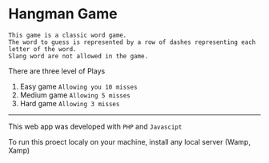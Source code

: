 # Hangman Game
```
This game is a classic word game.
The word to guess is represented by a row of dashes representing each letter of the word. 
Slang word are not allowed in the game.
```
There are three level of Plays

1. Easy game  ```Allowing you 10 misses```
1. Medium game ```Allowing 5 misses```
1. Hard game ```Allowing 3 misses```
___

This web app was developed with ```PHP``` and ```Javascipt```

To run this proect localy on your machine, install any local server (Wamp, Xamp) 
